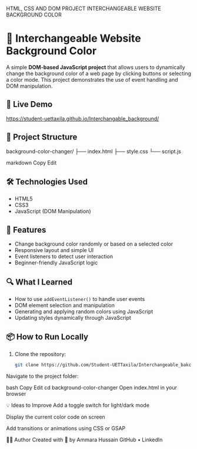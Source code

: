 HTML, CSS AND DOM PROJECT
INTERCHANGEABLE WEBSITE BACKGROUND COLOR
# 🎨 Interchangeable Website Background Color

A simple **DOM-based JavaScript project** that allows users to dynamically change the background color of a web page by clicking buttons or selecting a color mode. This project demonstrates the use of event handling and DOM manipulation.

## 🚀 Live Demo

 https://student-uettaxila.github.io/Interchangable_background/

## 📁 Project Structure

background-color-changer/
├── index.html
├── style.css
└── script.js

markdown
Copy
Edit

## 🛠️ Technologies Used

- HTML5
- CSS3
- JavaScript (DOM Manipulation)

## 🎯 Features

- Change background color randomly or based on a selected color
- Responsive layout and simple UI
- Event listeners to detect user interaction
- Beginner-friendly JavaScript logic

## 🔍 What I Learned

- How to use `addEventListener()` to handle user events
- DOM element selection and manipulation
- Generating and applying random colors using JavaScript
- Updating styles dynamically through JavaScript

## 📦 How to Run Locally

1. Clone the repository:
   ```bash
   git clone https://github.com/Student-UETTaxila/Interchangeable_bakcground.git
Navigate to the project folder:

bash
Copy
Edit
cd background-color-changer
Open index.html in your browser

💡 Ideas to Improve
Add a toggle switch for light/dark mode

Display the current color code on screen

Add transitions or animations using CSS or GSAP

🙋‍♀️ Author
Created with 💙 by Ammara Hussain
GitHub • LinkedIn

